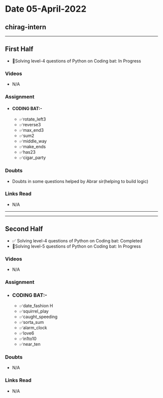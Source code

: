 # Date 05-April-2022

## chirag-intern

<hr>

## First Half

- 🔄Solving level-4 questions of Python on Coding bat: In Progress

### Videos

- N/A

### Assignment

- #### CODING BAT:-

  - ✅rotate_left3
  - ✅reverse3
  - ✅max_end3
  - ✅sum2
  - ✅middle_way
  - ✅make_ends
  - ✅has23
  - ✅cigar_party

### Doubts

- Doubts in some questions helped by Abrar sir(helping to build logic)

### Links Read

- N/A
<hr>
<hr>

## Second Half

- ✅ Solving level-4 questions of Python on Coding bat: Completed
- 🔄Solving level-5 questions of Python on Coding bat: In Progress

### Videos

- N/A

### Assignment

- ### CODING BAT:-
  - ✅date_fashion H
  - ✅squirrel_play
  - ✅caught_speeding
  - ✅sorta_sum
  - ✅alarm_clock
  - ✅love6
  - ✅in1to10
  - ✅near_ten

### Doubts

- N/A

### Links Read

- N/A
